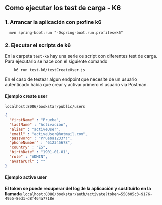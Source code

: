 ## Como ejecutar los test de carga - K6
### 1. Arrancar la aplicación con profine k6
````shell
  mvn spring-boot:run "-Dspring-boot.run.profiles=k6"
````
### 2. Ejecutar el scripts de k6
En la carpeta ``test-k6`` hay una serie de script con diferentes test de carga.
Para ejecutarlo se hace con el siguiente comando

````shell
    k6 run test-k6/testCreateUser.js
````

En el caso de testear algun endpoint que necesite de un usuario autenticado habia que crear y activar primero el usuario via Postman.

#### Ejemplo create user
``localhost:8086/bookstar/public/users``
````json
{
  "firstName" : "Prueba",
  "lastName" : "Activación",
  "alias" : "activeUser",
  "email" : "activeUser@hotmail.com",
  "password" : "Prueba1233*!",
  "phoneNumber" : "612345678",
  "country" : "ES",
  "birthDate" : "1901-01-01",
  "role" : "ADMIN",
  "avatarUrl" : ""
}
````

#### Ejemplo active user
**El token se puede recuperar del log de la aplicación y sustituirlo en la llamada**
``localhost:8086/bookstar/auth/activate?token=558b05c3-9176-4955-8ed1-d8f464a7718e``